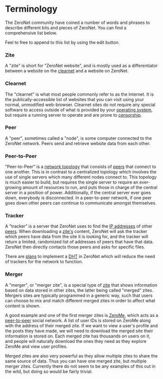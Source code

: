 # Terminology

The ZeroNet community have coined a number of words and phrases to describe different bits and pieces of ZeroNet. You can find a comprehensive list below.

Feel to free to append to this list by using the edit button.

### Zite

A "zite" is short for "ZeroNet website", and is mostly used as a differentiator between a website on the [clearnet](#clearnet) and a website on ZeroNet.

### Clearnet

The "clearnet" is what most people commonly refer to as the Internet. It is the publically-accessible list of websites that you can visit using your normal, unmodified web-browser. Clearnet sites do not require any special software to access outside of what is provided by your [operating system](https://en.wikipedia.org/wiki/Operating_system), but require a running server to operate and are prone to [censorship](https://en.wikipedia.org/wiki/Internet_censorship).

### Peer

A "peer", sometimes called a "node", is some computer connected to the ZeroNet network. Peers send and retrieve website data from each other.

### Peer-to-Peer

"Peer-to-Peer" is a [network topology](https://en.wikipedia.org/wiki/Network_topology) that consists of [peers](#Peer) that connect to one another. This is in contrast to a centralized topology which involves the use of single servers which many different nodes connect to. This topology is much easier to build, but requires the single server to require an ever-growing amount of resources to run, and puts those in charge of the central server in a position of power. Additionally, if the central server ever goes down, everybody is disconnected. In a peer-to-peer network, if one peer goes down other peers can continue to communicate amongst themselves.

### Tracker

A "tracker" is a server that ZeroNet uses to find the [IP addresses](https://en.wikipedia.org/wiki/IP_address) of other [peers](#Peer). When downloading a [zite's](#Zite) content, ZeroNet will ask the tracker which peers have data from the site it is looking for, and the tracker will return a limited, randomized list of addresses of peers that have that data. ZeroNet then directly contacts those peers and asks for specific files.

There are [plans](https://github.com/HelloZeroNet/ZeroNet/issues/57) to implement a [DHT](https://en.wikipedia.org/wiki/Distributed_hash_table) in ZeroNet which will reduce the need of trackers for the network to function.

### Merger

A "merger", or "merger zite", is a special type of [zite](#Zite) that shows information based on data stored in other zites, the latter being called "merged" zites. Mergers sites are typically programmed in a generic way, such that users can choose to mix and match different merged zites in order to affect what content is shown.

A good example and one of the first merger zites is [ZeroMe](https://zeronet.io/docs/using_zeronet/sample_sites/#zerome), which acts as a [peer-to-peer](#Peer-to-Peer) social network. A list of user IDs is stored on ZeroMe along with the address of their merged zite. If we want to view a user's profile and the posts they have made, we will need to download the merged site their information is stored on. Each merged zite has thousands on users on it, and people will naturally download the ones they need as they explore ZeroMe and view user profiles.

Merged zites are also very powerful as they allow multiple zites to share the same source of data. Thus you can have one merged zite, but multiple merger zites. Currently there do not seem to be any examples of this out in the wild, but doing so would be fairly trivial.